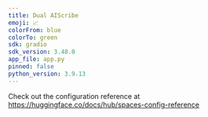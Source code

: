 ```yaml
---
title: Dual AIScribe
emoji: 📈
colorFrom: blue
colorTo: green
sdk: gradio
sdk_version: 3.48.0
app_file: app.py
pinned: false
python_version: 3.9.13
---
```


Check out the configuration reference at https://huggingface.co/docs/hub/spaces-config-reference
